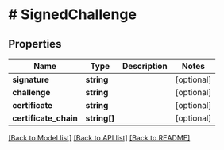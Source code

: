 # # SignedChallenge

## Properties

Name | Type | Description | Notes
------------ | ------------- | ------------- | -------------
**signature** | **string** |  | [optional]
**challenge** | **string** |  | [optional]
**certificate** | **string** |  | [optional]
**certificate_chain** | **string[]** |  | [optional]

[[Back to Model list]](../../README.md#models) [[Back to API list]](../../README.md#endpoints) [[Back to README]](../../README.md)
